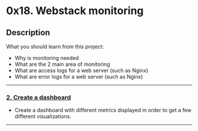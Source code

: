 # 0x18. Webstack monitoring

## Description
What you should learn from this project:

* Why is monitoring needed
* What are the 2 main area of monitoring
* What are access logs for a web server (such as Nginx)
* What are error logs for a web server (such as Nginx)

---

### [2. Create a dashboard](./2-setup_datadog)
* Create a dashboard with different metrics displayed in order to get a few different visualizations.  

---
